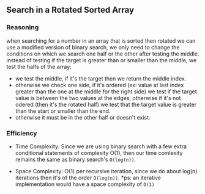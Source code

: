 ## Search in a Rotated Sorted Array

### Reasoning

when searching for a number in an array that is sorted then rotated we can use a modified version of binary search, we only need to change the conditions on which we search one half or the other after testing the middle.
instead of testing if the target is greater than or smaller than the middle, we test the halfs of the array:

- we test the middle, if it's the target then we return the middle index.
- otherwise we check one side, if it's ordered (ex: value at last index greater than the one at the middle for the right side) we test if the target value is between the two values at the edges, otherwise if it's not odered (then it's the rotated half) we test that the target value is greater than the start or smaller than the end.
- otherwise it must be in the other half or doesn't exist.

### Efficiency

- Time Complexity: Since we are using binary search with a few extra conditional statements of complexity O(1), then our time comlexity remains the same as binary search's `O(log(n))`.

- Space Complexity: O(1) per recursive iteration, since we do about log(n) iterations then it's of the order `O(log(n))`.
  \*ps: an iterative implementation would have a space complexity of `O(1)`
